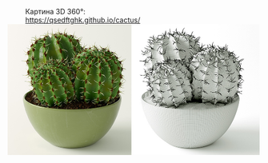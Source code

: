 &nbsp;&nbsp;&nbsp;&nbsp;&nbsp;&nbsp;&nbsp;&nbsp;&nbsp;Картина 3D 360°:
<br>
&nbsp;&nbsp;&nbsp;&nbsp;&nbsp;&nbsp;&nbsp;&nbsp;&nbsp;https://qsedftghk.github.io/cactus/
<br>
![Preview](https://github.com/qsedftghk/cactus/blob/master/cactus.jpg)
